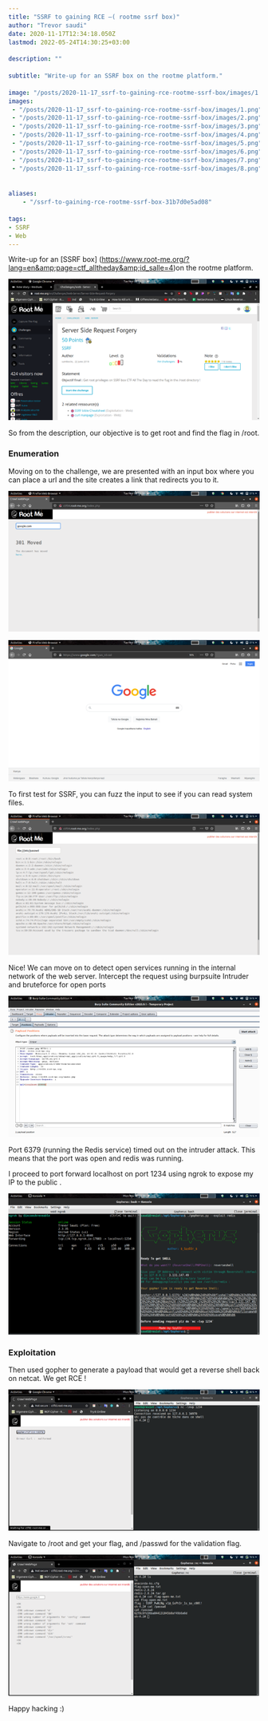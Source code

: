 ```yaml
---
title: "SSRF to gaining RCE —( rootme ssrf box)"
author: "Trevor saudi"
date: 2020-11-17T12:34:18.050Z
lastmod: 2022-05-24T14:30:25+03:00

description: ""

subtitle: "Write-up for an SSRF box on the rootme platform."

image: "/posts/2020-11-17_ssrf-to-gaining-rce-rootme-ssrf-box/images/1.png" 
images:
 - "/posts/2020-11-17_ssrf-to-gaining-rce-rootme-ssrf-box/images/1.png"
 - "/posts/2020-11-17_ssrf-to-gaining-rce-rootme-ssrf-box/images/2.png"
 - "/posts/2020-11-17_ssrf-to-gaining-rce-rootme-ssrf-box/images/3.png"
 - "/posts/2020-11-17_ssrf-to-gaining-rce-rootme-ssrf-box/images/4.png"
 - "/posts/2020-11-17_ssrf-to-gaining-rce-rootme-ssrf-box/images/5.png"
 - "/posts/2020-11-17_ssrf-to-gaining-rce-rootme-ssrf-box/images/6.png"
 - "/posts/2020-11-17_ssrf-to-gaining-rce-rootme-ssrf-box/images/7.png"
 - "/posts/2020-11-17_ssrf-to-gaining-rce-rootme-ssrf-box/images/8.png"


aliases:
    - "/ssrf-to-gaining-rce-rootme-ssrf-box-31b7d0e5ad08"

tags:
- SSRF
- Web
---
```


Write-up for an [SSRF box] (https://www.root-me.org/?lang=en&amp;page=ctf_alltheday&amp;id_salle=4)on the rootme platform.

![image](/posts/2020-11-17_ssrf-to-gaining-rce-rootme-ssrf-box/images/1.png#layoutTextWidth)


So from the description, our objective is to get root and find the flag in /root.

### Enumeration

Moving on to the challenge, we are presented with an input box where you can place a url and the site creates a link that redirects you to it.

![image](/posts/2020-11-17_ssrf-to-gaining-rce-rootme-ssrf-box/images/2.png#layoutTextWidth)

![image](/posts/2020-11-17_ssrf-to-gaining-rce-rootme-ssrf-box/images/3.png#layoutTextWidth)


To first test for SSRF, you can fuzz the input to see if you can read system files.

![image](/posts/2020-11-17_ssrf-to-gaining-rce-rootme-ssrf-box/images/4.png#layoutTextWidth)


Nice! We can move on to detect open services running in the internal network of the web server. Intercept the request using burpsuite Intruder and bruteforce for open ports

![image](/posts/2020-11-17_ssrf-to-gaining-rce-rootme-ssrf-box/images/5.png#layoutTextWidth)


Port 6379 (running the Redis service) timed out on the intruder attack. This means that the port was open and redis was running.

I proceed to port forward localhost on port 1234 using ngrok to expose my IP to the public .

![image](/posts/2020-11-17_ssrf-to-gaining-rce-rootme-ssrf-box/images/6.png#layoutTextWidth)

### Exploitation

Then used gopher to generate a payload that would get a reverse shell back on netcat. We get RCE !

![image](/posts/2020-11-17_ssrf-to-gaining-rce-rootme-ssrf-box/images/7.png#layoutTextWidth)


Navigate to /root and get your flag, and /passwd for the validation flag.

![image](/posts/2020-11-17_ssrf-to-gaining-rce-rootme-ssrf-box/images/8.png#layoutTextWidth)


Happy hacking :)

